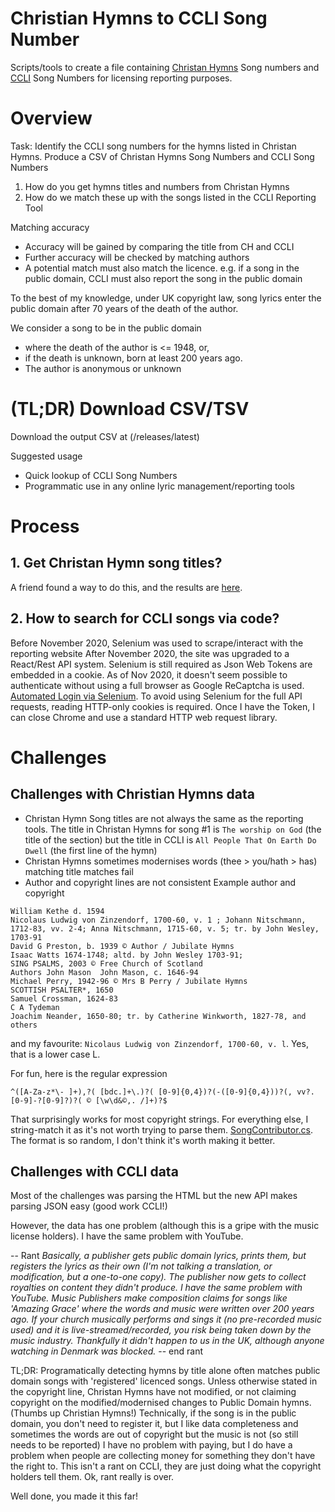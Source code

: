 # Christian Hymns to CCLI Song Number

Scripts/tools to create a file containing [Christan Hymns](https://www.christianhymns.org.uk/) Song numbers and [CCLI](https://ccli.com) Song Numbers for licensing reporting purposes.

# Overview
Task: Identify the CCLI song numbers for the hymns listed in Christan Hymns. Produce a CSV of Christan Hymns Song Numbers and CCLI Song Numbers

1) How do you get hymns titles and numbers from Christan Hymns
2) How do we match these up with the songs listed in the CCLI Reporting Tool

Matching accuracy
* Accuracy will be gained by comparing the title from CH and CCLI
* Further accuracy will be checked by matching authors
* A potential match must also match the licence. e.g. if a song in the public domain, CCLI must also report the song in the public domain

To the best of my knowledge, under UK copyright law, song lyrics enter the public domain after 70 years of the death of the author.

We consider a song to be in the public domain 
* where the death of the author is <= 1948, or,
* if the death is unknown, born at least 200 years ago. 
* The author is anonymous or unknown

# (TL;DR) Download CSV/TSV

Download the output CSV at (/releases/latest)

Suggested usage
* Quick lookup of CCLI Song Numbers
* Programmatic use in any online lyric management/reporting tools

# Process

## 1. Get Christan Hymn song titles?
A friend found a way to do this, and the results are [here](/ChristianHymnsCCLISongNumber/resources/SongList.txt).

## 2. How to search for CCLI songs via code?
Before November 2020, Selenium was used to scrape/interact with the reporting website
After November 2020, the site was upgraded to a React/Rest API system. Selenium is still required as Json Web Tokens are embedded in a cookie. As of Nov 2020, it doesn't seem possible to authenticate without using a full browser as Google ReCaptcha is used. [Automated Login via Selenium](/CCLIReporting/Login/WebDriver.cs). To avoid using Selenium for the full API requests, reading HTTP-only cookies is required. Once I have the Token, I can close Chrome and use a standard HTTP web request library.

# Challenges

## Challenges with Christian Hymns data

* Christan Hymn Song titles are not always the same as the reporting tools. 
The title in Christan Hymns for song #1 is `The worship on God` (the title of the section) but the title in CCLI is `All People That On Earth Do Dwell` (the first line of the hymn)
* Christan Hymns sometimes modernises words (thee > you/hath > has) matching title matches fail
* Author and copyright lines are not consistent
Example author and copyright
```
William Kethe d. 1594
Nicolaus Ludwig von Zinzendorf, 1700-60, v. 1 ; Johann Nitschmann, 1712-83, vv. 2-4; Anna Nitschmann, 1715-60, v. 5; tr. by John Wesley, 1703-91
David G Preston, b. 1939 © Author / Jubilate Hymns
Isaac Watts 1674-1748; altd. by John Wesley 1703-91;
SING PSALMS, 2003 © Free Church of Scotland
Authors John Mason	John Mason, c. 1646-94
Michael Perry, 1942-96 © Mrs B Perry / Jubilate Hymns
SCOTTISH PSALTER*, 1650
Samuel Crossman, 1624-83
C A Tydeman
Joachim Neander, 1650-80; tr. by Catherine Winkworth, 1827-78, and others
```

and my favourite: `Nicolaus Ludwig von Zinzendorf, 1700-60, v. l`. Yes, that is a lower case L.


For fun, here is the regular expression
``` 
^([A-Za-z*\- ]+),?( [bdc.]+\.)?( [0-9]{0,4})?(-([0-9]{0,4}))?(, vv?. [0-9]-?[0-9]?)?( © [\w\d&©,. /]+)?$
```
That surprisingly works for most copyright strings. For everything else, I string-match it as it's not worth trying to parse them. [SongContributor.cs](/FWCCLISongReporting/ChristianHymns/SongContributor.cs). The format is so random, I don't think it's worth making it better.

## Challenges with CCLI data
Most of the challenges was parsing the HTML but the new API makes parsing JSON easy (good work CCLI!)

However, the data has one problem (although this is a gripe with the music license holders). I have the same problem with YouTube. 

-- Rant
_Basically, a publisher gets public domain lyrics, prints them, but registers the lyrics as their own (I'm not talking a translation, or modification, but a one-to-one copy). The publisher now gets to collect royalties on content they didn't produce. 
I have the same problem with YouTube. Music Publishers make composition claims for songs like 'Amazing Grace' where the words and music were written over 200 years ago. If your church musically performs and sings it (no pre-recorded music used) and it is live-streamed/recorded, you risk being taken down by the music industry. Thankfully it didn't happen to us in the UK, although anyone watching in Denmark was blocked._
-- end rant

TL;DR: Programatically detecting hymns by title alone often matches public domain songs with 'registered' licenced songs. Unless otherwise stated in the copyright line, Christan Hymns have not modified, or not claiming copyright on the modified/modernised changes to Public Domain hymns. (Thumbs up Christian Hymns!)
Technically, if the song is in the public domain, you don't need to register it, but I like data completeness and sometimes the words are out of copyright but the music is not (so still needs to be reported)
I have no problem with paying, but I do have a problem when people are collecting money for something they don't have the right to. This isn't a rant on CCLI, they are just doing what the copyright holders tell them. Ok, rant really is over.


Well done, you made it this far!
